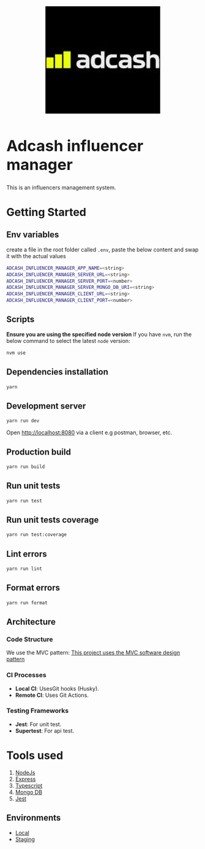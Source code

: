 <div align="center">
  <a href="https://github.com/emmanuelonah/adcash-influencer-manager">
    <img src="./public/icn-logo.jpeg" alt="Logo" width="300" />
  </a>
</div>

<h1 align="left" style="font-size:40px;">Adcash influencer manager</h1>

This is an influencers management system.

# Getting Started

## Env variables

create a file in the root folder called `.env`, paste the below content and swap it with the actual values

```bash
ADCASH_INFLUENCER_MANAGER_APP_NAME=<string>
ADCASH_INFLUENCER_MANAGER_SERVER_URL=<string>
ADCASH_INFLUENCER_MANAGER_SERVER_PORT=<number>
ADCASH_INFLUENCER_MANAGER_SERVER_MONGO_DB_URI=<string>
ADCASH_INFLUENCER_MANAGER_CLIENT_URL=<string>
ADCASH_INFLUENCER_MANAGER_CLIENT_PORT=<number>
```

## Scripts

__Ensure you are using the specified node version__
If you have `nvm`, run the below command to select the latest `node` version:

```bash
nvm use
```

## Dependencies installation

```bash
yarn
```

## Development server

```bash
yarn run dev
```

Open [http://localhost:8080](http://localhost:8080) via a client e.g postman, browser, etc.

## Production build

```bash
yarn run build
```

## Run unit tests

```bash
yarn run test
```

## Run unit tests coverage

```bash
yarn run test:coverage
```

## Lint errors

```bash
yarn run lint
```

## Format errors

```bash
yarn run format
```

## Architecture

### Code Structure

We use the MVC pattern:
[This project uses the MVC software design pattern](https://en.wikipedia.org/wiki/Model%E2%80%93view%E2%80%93controller)

### CI Processes

- __Local CI__: UsesGit hooks (Husky).
- __Remote CI__: Uses Git Actions.

### Testing Frameworks

- __Jest__: For unit test.
- __Supertest__: For api test.

# Tools used

1. [NodeJs](https://nodejs.org/en)
2. [Express](https://expressjs.com/)
3. [Typescript](https://www.typescriptlang.org/)
4. [Mongo DB](https://www.mongodb.com/)
5. [Jest](https://jestjs.io/)

## Environments

- [Local](https://localhost:8080/)
- [Staging](https://)
